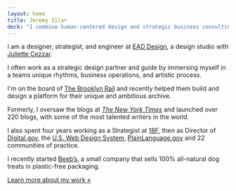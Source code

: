 ```yaml
---
layout: home
title: Jeremy Zilar
deck: "I combine human-centered design and strategic business consulting to help artists and mission-driven organizations to set visions, create strategies, design compelling experiences, and empower their teams to have greater autonomy, confidence, and independence."
---
```


I am a designer, strategist, and engineer at [EAD Design](https://ead.technology/), a design studio with [Juliette Cezzar](https://juliettecezzar.com/).

I often work as a strategic design partner and guide by immersing myself in a teams unique rhythms, business operations, and artistic process.

I'm on the board of [The Brooklyn Rail](https://brooklynrail.org/) and recently helped them build and design a platform for their unique and ambitious archive.

Formerly, I oversaw the blogs at [_The New York Times_](https://www.nytimes.com/) and launched over 220 blogs, with some of the most talented writers in the world.

I also spent four years working as a Strategist at [18F](https://18f.gsa.gov/), then as Director of [Digital.gov](https://digital.gov/), the [U.S. Web Design System](https://designsystem.digital.gov/), [PlainLanguage.gov](https://www.plainlanguage.gov/) and 22 communities of practice.

I recently started [Beeb’s](https://beebsgoods.com/), a small company that sells 100% all-natural dog treats in plastic-free packaging.

[Learn more about my work »](./work/resume)
